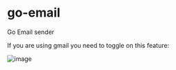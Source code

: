 # go-email

Go Email sender

If you are using gmail you need to toggle on this feature:

![image](https://user-images.githubusercontent.com/32901911/142707704-4baeec74-372b-4087-bbe3-b22409721d49.png)
